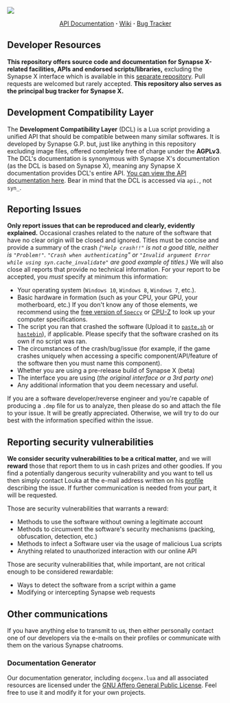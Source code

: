 <p>
  <img align="center" src="https://i.imgur.com/IyqXBb6.png"></img>
  <p align="center">
  <a href="https://loukamb.github.io/SynapseX">API Documentation</a> <b>·</b> <a href="https://github.com/LoukaMB/SynapseX/wiki">Wiki</a> <b>·</b> <a href="https://github.com/LoukaMB/SynapseX/issues">Bug Tracker</a>
  </p>
</p>

## Developer Resources

**This repository offers source code and documentation for Synapse X-related facilities, APIs and endorsed scripts/libraries,** excluding the Synapse X interface which is available in this [separate repository](https://github.com/syngp/xui). Pull requests are welcomed but rarely accepted. **This repository also serves as the principal bug tracker for Synapse X.**

## Development Compatibility Layer

The **Development Compatibility Layer** (DCL) is a Lua script providing a unified API that should be compatible between many similar softwares. It is developed by Synapse G.P. but, just like anything in this repository excluding image files, offered completely free of charge under the <b>AGPLv3</b>. The DCL's documentation is synonymous with Synapse X's documentation (as the DCL is based on Synapse X), meaning any Synapse X documentation provides DCL's entire API. [You can view the API documentation here](https://loukamb.github.io/SynapseX). Bear in mind that the DCL is accessed via `api.`, not `syn_`.

## Reporting Issues

**Only report issues that can be reproduced and clearly, evidently explained.** Occasional crashes related to the nature of the software that have no clear origin will be closed and ignored. Titles must be concise and provide a summary of the crash _(`"Help crash!!"` is not a good title, neither is `"Problem!"`. `"Crash when authenticating`" or `"Invalid argument Error while using syn.cache_invalidate"` are good example of titles.)_ We will also close all reports that provide no technical information. For your report to be accepted, you _must_ specify at minimum this information:

- Your operating system (`Windows 10`, `Windows 8`, `Windows 7`, etc.).
- Basic hardware in formation (such as your CPU, your GPU, your motherboard, etc.) If you don't know any of those elements, we recommend using the [free version of `Speccy`](https://www.ccleaner.com/speccy) or [CPU-Z](https://www.cpuid.com/softwares/cpu-z.html) to look up your computer specifications.
- The script you ran that crashed the software (Upload it to [`paste.sh`](https://paste.sh) or [`hastebin`](https://hastebin.com)), if applicable. Please specify that the software crashed on its own if no script was ran.
- The circumstances of the crash/bug/issue (for example, if the game crashes uniquely when accessing a specific component/API/feature of the software then you must name this component).
- Whether you are using a pre-release build of Synapse X (beta)
- The interface you are using (_the original interface or a 3rd party one_)
- Any additional information that you deem necessary and useful.

If you are a software developer/reverse engineer and you're capable of producing a `.dmp` file for us to analyze, then please do so and attach the file to your issue. It will be greatly appreciated. Otherwise, we will try to do our best with the information specified within the issue.

## Reporting security vulnerabilities

**We consider security vulnerabilities to be a critical matter,** and we will **reward** those that report them to us in cash prizes and other goodies. If you find a potentially dangerous security vulnerability and you want to tell us then simply contact Louka at the e-mail address written on his [profile](https://github.com/LoukaMB) describing the issue. If further communication is needed from your part, it will be requested.

Those are security vulnerabilities that warrants a reward:
- Methods to use the software without owning a legitimate account
- Methods to circumvent the software's security mechanisms (packing, obfuscation, detection, etc.)
- Methods to infect a Software user via the usage of malicious Lua scripts
- Anything related to unauthorized interaction with our online API

Those are security vulnerabilities that, while important, are not critical enough to be considered rewardable:
- Ways to detect the software from a script within a game
- Modifying or intercepting Synapse web requests

## Other communications

If you have anything else to transmit to us, then either personally contact one of our developers via the e-mails on their profiles or communicate with them on the various Synapse chatrooms.

### Documentation Generator

Our documentation generator, including `docgenx.lua` and all associated resources are licensed under the [GNU Affero General Public License](https://www.gnu.org/licenses/agpl-3.0.en.html). Feel free to use it and modify it for your own projects.